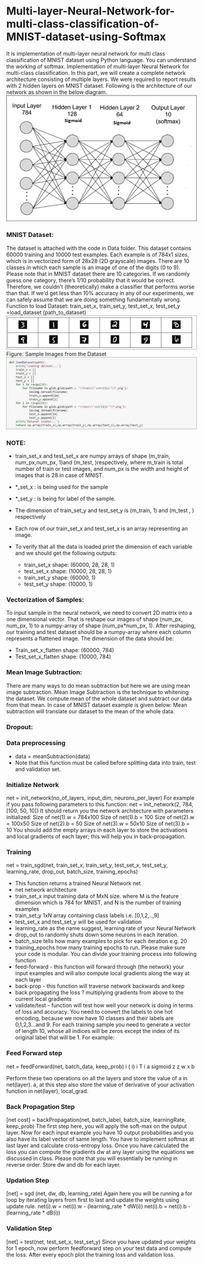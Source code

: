 # Multi-layer-Neural-Network-for-multi-class-classification-of-MNIST-dataset-using-Softmax
It is implementation of multi-layer neural network for multi class classification of MNIST dataset using Python language. You can understand the working of softmax. 
Implementation of multi-layer Neural Network for multi-class classification.
In this part, we will create a complete network architecture consisting of multiple layers. We were required to report results with 2 hidden layers on MNIST dataset. Following is the architecture of our network as shown in the below diagram.
![](Images/1.JPG)
### MNIST Dataset:
The dataset is attached with the code in Data folder. This dataset contains 60000 training and 10000 test examples. Each example is of 784x1 sizes, which is in vectorized form of 28x28 (2D grayscale) images. There are 10 classes in which each sample is an image of one of the digits (0 to 9). Please note that in MNIST dataset there are 10 categories. If we randomly guess one category, there’s 1/10 probability that it would be correct. Therefore, we couldn't (theoretically) make a classifier that performs worse than that. If we'd get less than 10% accuracy in any of our experiments, we can safely assume that we are doing something fundamentally wrong.
Function to load Dataset:
train_set_x, train_set_y, test_set_x, test_set_y =load_dataset (path_to_dataset)
![](Images/2.JPG)
Figure: Sample Images from the Dataset
![](Images/3.JPG)
### NOTE:
  - train_set_x and test_set_x are numpy arrays of shape (m_train, num_px,num_px, 1)and (m_test, )respectively, where m_train is total number of train or test images, and num_px is the width and height of images that is 28 in case of MNIST.
  - *_set_x : is being used for the sample
  - *_set_y : is being for label of the sample.
  - The dimension of train_set_y and test_set_y is (m_train, 1) and (m_test , ) respectively
  - Each row of our train_set_x and test_set_x is an array representing an image.
  
- To verify that all the data is loaded print the dimension of each variable and we should get the following outputs:
  - train_set_x shape: (60000, 28, 28, 1)
  - test_set_x shape: (10000, 28, 28, 1)
  - train_set_y shape: (60000, 1)
  - test_set_y shape: (10000, 1)
### Vectorization of Samples:
To input sample in the neural network, we need to convert 2D matrix into a one dimensional vector. That is reshape our images of shape (num_px, num_px, 1) to a numpy-array of shape (num_px*num_px, 1). After reshaping, our training and test dataset should be a numpy-array where each column represents a flattened image. The dimension of the data should be:
  - Train_set_x_flatten shape: (60000, 784)
  - Test_set_x_flatten shape: (10000, 784)

### Mean Image Subtraction:
There are many ways to do mean subtraction but here we are using mean image subtraction. Mean Image Subtraction is the technique to whitening the dataset. We compute mean of the whole dataset and subtract our data from that mean. In case of MNIST dataset example is given below:
Mean subtraction will translate our dataset to the mean of the whole data.
### Dropout:
### Data preprocessing
  - data = meanSubtraction(data)
  - Note that this function must be called before splitting data into train, test and validation set.
### Initialize Network
net = init_network(no_of_layers, input_dim, neurons_per_layer)
For example if you pass following parameters to this function:
net = init_network(2, 784, [100, 50, 10])
It should return you the network architecture with parameters initialized:
Size of net(1).w = 784x100
Size of net(1).b = 100
Size of net(2).w = 100x50
Size of net(2).b = 50
Size of net(3).w = 50x10
Size of net(3).b = 10
You should add the empty arrays in each layer to store the activations and local gradients of each layer; this will help you in back-propagation.
### Training
net = train_sgd(net, train_set_x, train_set_y, test_set_x,
test_set_y, learning_rate, drop_out, batch_size, training_epochs)
  - This function returns a trained Neural Network net
  - net network architecture
  - train_set_x input training data of MxN size. where M is the feature dimension which is 784 for MNIST, and N is the number of training examples
  - train_set_y 1xN array containing class labels i.e. [0,1,2,..,9]
  - test_set_x and test_set_y will be used for validation
  - learning_rate as the name suggest, learning rate of your Neural Network
  - drop_out to randomly shuts down some neurons in each iteration.
  - batch_size tells how many examples to pick for each iteration e.g. 20
  - training_epochs how many training epochs to run.
Please make sure your code is modular. You can divide your training process into following function
  - feed-forward - this function will forward through (the network) your input examples
and will also compute local gradients along the way at each layer
  - back-prop - this function will traverse network backwards and keep
  - back propagating the loss ? multiplying gradients from above to the current local gradients
  - validate/test - function will test how well your network is doing in terms of loss and accuracy.
You need to convert the labels to one hot encoding, because we now have 10 classes and their labels are 0,1,2,3...and 9. For each training sample you need to generate a vector of length 10, whose all indices will be zeros except the index of its original label that will be 1.
For example:
### Feed Forward step
net = feedForward(net, batch_data, keep_prob)
i ( i)
i T i
a sigmoid z
z w x b

Perform these two operations on all the layers and store the value of a in net(layer). a, at this step also store the value of derivative of your activation function in net(layer), local_grad. 
### Back Propagation Step
[net cost] = backPropagation(net, batch_label, batch_size,
learningRate, keep_prob)
The first step here, you will apply the soft-max on the output layer. Now for each input example you have 10 output probabilities and you also have its label vector of same length.
You have to implement softmax at last layer and calculate cross-entropy loss.
Once you have calculated the loss you can compute the gradients dw at any layer using the equations we discussed in class. Please note that you will essentially be running in reverse order. Store dw and db for each layer.
### Updation Step
[net] = sgd (net, dw, db, learning_rate)
Again here you will be running a for loop by iterating layers from first to last and update the weights using update rule.
net(i).w = net(i).w - (learning_rate * dW(i))
net(i).b = net(i).b - (learning_rate * dB(i))
### Validation Step
[net] = test(net, test_set_x, test_set_y)
Since you have updated your weights for 1 epoch, now perform feedforward step on your test data and compute the loss. After every epoch plot the training loss and validation loss.


